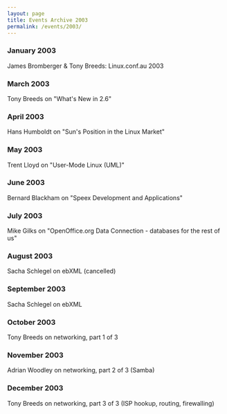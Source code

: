 ```yaml
---
layout: page
title: Events Archive 2003
permalink: /events/2003/
---
```


### **January 2003**
James Bromberger & Tony Breeds: Linux.conf.au 2003

### **March 2003**
Tony Breeds on "What's New in 2.6"

### **April 2003**
Hans Humboldt on "Sun's Position in the Linux Market"

### **May 2003**
Trent Lloyd on "User-Mode Linux (UML)"

### **June 2003**
Bernard Blackham on "Speex Development and Applications"

### **July 2003**
Mike Gilks on "OpenOffice.org Data Connection - databases for the rest of us"

### **August 2003**
Sacha Schlegel on ebXML (cancelled)

### **September 2003**
Sacha Schlegel on ebXML

### **October 2003**
Tony Breeds on networking, part 1 of 3

### **November 2003**
Adrian Woodley on networking, part 2 of 3 (Samba)

### **December 2003**
Tony Breeds on networking, part 3 of 3 (ISP hookup, routing, firewalling)
